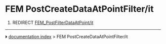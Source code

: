 # FEM PostCreateDataAtPointFilter/it
1.  REDIRECT [FEM_PostFilterDataAtPoint/it](FEM_PostFilterDataAtPoint/it.md)



---
⏵ [documentation index](../README.md) > FEM PostCreateDataAtPointFilter/it
